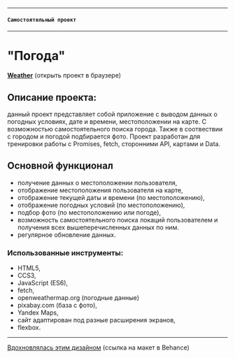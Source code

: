 -----

#### `Самостоятельный проект`

-----

# "Погода"
[**Weather**](https://aleksandra-shevchenko.github.io/weather/index.html) (открыть проект в браузере)
 
## Описание проекта:
данный проект представляет собой приложение c выводом данных о погодных условиях, дате и времени, местоположении на карте. С возможностью самостоятельного поиска города. Также в соотвествии с городом и погодой подбирается фото.
Проект разработан для тренировки работы c Promises, fetch, сторонними API, картами и Data.

## Основной функционал
* получение данных о местоположении пользователя,
* отображение местоположения пользователя на карте,
* отображение текущей даты и времени (по местоположению),
* отображение погодных условий (по местоположению),
* подбор фото (по местоположению или погоде),
* возможность самостоятельного поиска локаций пользователем и получения всех вышеперечисленных данных по ним.
* регулярное обновление данных.

### Использованные инструменты:
* HTML5,
* CCS3,
* JavaScript (ES6),
* fetch,
* openweathermap.org (погодные данные)
* pixabay.com (база с фото),
* Yandex Maps,
* сайт адаптирован под разные расширения экранов,
* flexbox.

--------
[Вдохновлялась этим дизайном](https://www.behance.net/gallery/110896489/Shared-Sky-Weather-App-UI) (ссылка на макет в Behance)
